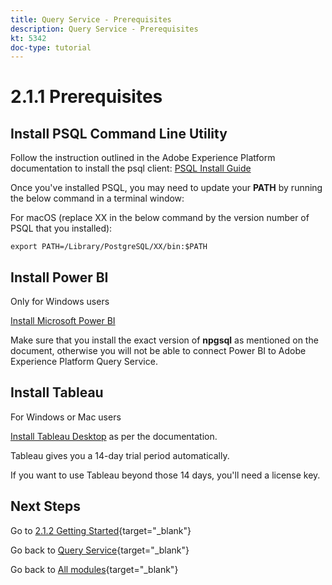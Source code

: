 ```yaml
---
title: Query Service - Prerequisites
description: Query Service - Prerequisites
kt: 5342
doc-type: tutorial
---
```

# 2.1.1 Prerequisites

## Install PSQL Command Line Utility

Follow the instruction outlined in the Adobe Experience Platform documentation to install the psql client:
[PSQL Install Guide](https://experienceleague.adobe.com/docs/experience-platform/query/clients/psql.html)

Once you've installed PSQL, you may need to update your **PATH** by running the below command in a terminal window:

For macOS (replace XX in the below command by the version number of PSQL that you installed):

`export PATH=/Library/PostgreSQL/XX/bin:$PATH`

## Install Power BI

Only for Windows users

[Install Microsoft Power BI](https://experienceleague.adobe.com/docs/experience-platform/query/clients/power-bi.html)

Make sure that you install the exact version of **npgsql** as mentioned on the document, otherwise you will not be able to connect Power BI to Adobe Experience Platform Query Service.

## Install Tableau

For Windows or Mac users

[Install Tableau Desktop](https://experienceleague.adobe.com/docs/experience-platform/query/clients/tableau.html) as per the documentation.

Tableau gives you a 14-day trial period automatically.

If you want to use Tableau beyond those 14 days, you'll need a license key.

## Next Steps

Go to [2.1.2 Getting Started](./ex2.md){target="_blank"}

Go back to [Query Service](./query-service.md){target="_blank"}

Go back to [All modules](./../../../../overview.md){target="_blank"}